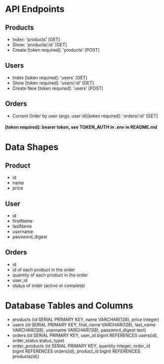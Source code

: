 # API Endpoints
## Products
- Index: 'products' [GET]
- Show: 'products/:id' [GET]
- Create [token required]: 'products' [POST]

## Users
- Index [token required]: 'users' [GET]
- Show [token required]: 'users/:id' [GET]
- Create New [token required]: 'users' [POST]

## Orders
- Current Order by user (args: user id)[token required]: 'orders/:id' [GET]

#### [token required]: bearer token, see TOKEN_AUTH in *.env* in README.md

# Data Shapes
## Product
- id
- name
- price

## User
- id
- firstName
- lastName
- username
- password_digest

## Orders
- id
- id of each product in the order
- quantity of each product in the order
- user_id
- status of order (active or complete)

# Database Tables and Columns
- products (id SERIAL PRIMARY KEY, name VARCHAR(128), price integer)
- users (id SERIAL PRIMARY KEY, first_name VARCHAR(128), last_name VARCHAR(128), username VARCHAR(128), password_digest text)
- orders (id SERIAL PRIMARY KEY, user_id bigint REFERENCES users(id), order_status status_type)
- order_products (id SERIAL PRIMARY KEY, quantity integer, order_id bigint REFERENCES orders(id), product_id bigint REFERENCES products(id))